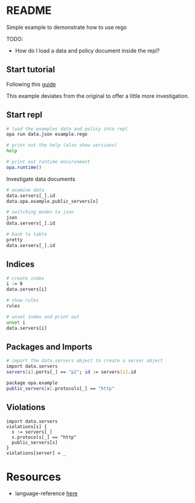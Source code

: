 # README
Simple example to demonstrate how to use rego 

TODO:
* How do I load a data and policy document inside the repl?
## Start tutorial
Following this [guide](https://www.openpolicyagent.org/docs/v0.11.0/get-started/)

This example deviates from the original to offer a little more investigation.    

## Start repl
```sh
# load the examples data and policy into repl
opa run data.json example.rego   

# print out the help (also show versions)
help

# print out runtime environment
opa.runtime()
```

Investigate data documents
```sh
# examine data
data.servers[_].id
data.opa.example.public_servers[x]

# switching modes to json
json
data.servers[_].id

# back to table
pretty
data.servers[_].id
```

## Indices
```sh
# create index
i := 0
data.servers[i]

# show rules
rules

# unset index and print out
unset i
data.servers[i]
```

## Packages and Imports
```sh
# import the data.servers object to create a server object  
import data.servers
servers[i].ports[_] == "p2"; id := servers[i].id

package opa.example
public_servers[x].protocols[_] == "http"
```

## Violations
```
import data.servers
violations[s] {
  s := servers[_]
  s.protocols[_] == "http"
  public_servers[s]
}
violations[server] = _
```

# Resources  
* language-reference [here](https://www.openpolicyagent.org/docs/v0.11.0/language-reference/#net)